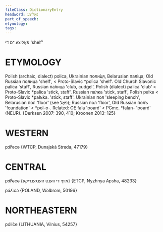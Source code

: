 ```yaml
---
fileClass: DictionaryEntry
headword: פּאָליצע
part_of_speech: 
etymology: 
tags: 
---
```

פּאָליצע
־ס
די
'shelf'

ETYMOLOGY
===========
Polish (archaic, dialect) polica, Ukrainian поли́ця, Belarusian паліца; Old Russian полица 'shelf', < Proto-Slavic *polìca 'shelf'.
Old Church Slavonic palica 'staff', Russian па́лица 'club, cudgel', Polish (dialect) palica 'club' < Proto-Slavic *palica 'stick, staff'.
Russian па́лка 'stick, staff', Polish pałka < Proto-Slavic *palъka. 'stick, staff'.
Ukrainian пол 'sleeping bench', Belarusian пол 'floor' (see פּאָל); Russian пол 'floor', Old Russian полъ 'foundation' < *pol-o-.
Related: OE fala 'board' < PGmc. *falan- 'board' (NEUR).
{Derksen 2007: 390, 410; Kroonen 2013: 125}

WESTERN
========

pɔ́lʲəcə {WTCP, Dunajská Streda, 47179}

CENTRAL
========

pɔ́lʲəcə {אויף די ווענט הענגענדיקע} {ETCP, Nyzhnya Apsha, 48233}

pɔ́ʎɩcə {POLAND, Wolbrom, 50196}

NORTHEASTERN
==============

pólic̀e {LITHUANIA, Vilnius, 54257}